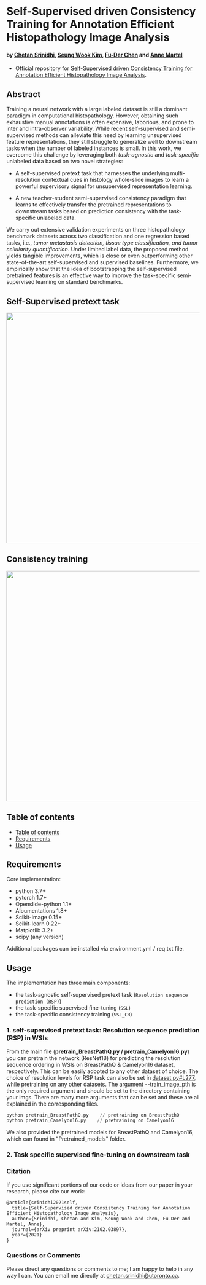 #  Self-Supervised driven Consistency Training for Annotation Efficient Histopathology Image Analysis
#### by [Chetan Srinidhi](https://srinidhipy.github.io), [Seung Wook Kim](https://seung-kim.github.io/seungkim/), [Fu-Der Chen](https://www.photon.utoronto.ca/people) and [Anne Martel](https://medbio.utoronto.ca/faculty/martel)

* Official repository for [Self-Supervised driven Consistency Training for Annotation Efficient Histopathology Image Analysis](https://arxiv.org/pdf/2102.03897.pdf).

## Abstract
Training a neural network with a large labeled dataset is still a dominant paradigm in computational histopathology. However, obtaining such exhaustive manual annotations is often expensive, laborious, and prone to inter and intra-observer variability. While recent self-supervised and semi-supervised methods can alleviate this need by learning unsupervised feature representations, they still struggle to generalize well to downstream tasks when the number of labeled instances is small. In this work, we overcome this challenge by leveraging both *task-agnostic* and *task-specific* unlabeled data based on two novel strategies: 

* A self-supervised pretext task that harnesses the underlying multi-resolution contextual cues in histology whole-slide images to learn a powerful supervisory signal for unsupervised representation learning.

* A new teacher-student semi-supervised consistency paradigm that learns to effectively transfer the pretrained representations to downstream tasks based on prediction consistency with the task-specific unlabeled data.

We carry out extensive validation experiments on three histopathology benchmark datasets across two classification and one regression based tasks, i.e., *tumor metastasis detection, tissue type classification, and tumor cellularity quantification*. Under limited label data, the proposed method yields tangible improvements, which is close or even outperforming other state-of-the-art self-supervised and supervised baselines. Furthermore, we empirically show that the idea of bootstrapping the self-supervised pretrained features is an effective way to improve the task-specific semi-supervised learning on standard benchmarks.

## Self-Supervised pretext task

<img src="Fig2_RSP.png" width="600px"/>

## Consistency training

<img src="Fig1_Main.png" width="600px"/>

## Table of contents
* [Table of contents](#table-of-contents)
* [Requirements](#requirements)
* [Usage](#usage)

## Requirements 
Core implementation:
* python 3.7+
* pytorch 1.7+
* Openslide-python 1.1+
* Albumentations 1.8+
* Scikit-image 0.15+
* Scikit-learn 0.22+
* Matplotlib 3.2+
* scipy (any version)

Additional packages can be installed via environment.yml / req.txt file.

## Usage

The implementation has three main components:
* the task-agnostic self-supervised pretext task (`Resolution sequence prediction (RSP)`) 
* the task-specific supervised fine-tuning (`SSL`)
* the task-specific consistency training (`SSL_CR`)

### 1. self-supervised pretext task: Resolution sequence prediction (RSP) in WSIs

From the main file (**pretrain_BreastPathQ.py / pretrain_Camelyon16.py**) you can pretrain the network (ResNet18) for predicting the resolution sequence ordering in WSIs on BreastPathQ & Camelyon16 dataset, respectively. This can be easily adopted to any other dataset of choice. The choice of resolution levels for RSP task can also be set in [dataset.py#L277](dataset.py#L277), while pretraining on any other datasets. The argument --train_image_pth is the only required argument and should be set to the directory containing your imgs. There are many more arguments that can be set and these are all explained in the corresponding files. 

```python
python pretrain_BreastPathQ.py    // pretraining on BreastPathQ   
python pretrain_Camelyon16.py    // pretraining on Camelyon16
```
We also provided the pretrained models for BreastPathQ and Camelyon16, which can found in "Pretrained_models" folder.

### 2. Task specific supervised fine-tuning on downstream task

### Citation

If you use significant portions of our code or ideas from our paper in your research, please cite our work:
```
@article{srinidhi2021self,
  title={Self-Supervised driven Consistency Training for Annotation Efficient Histopathology Image Analysis},
  author={Srinidhi, Chetan and Kim, Seung Wook and Chen, Fu-Der and Martel, Anne},
  journal={arXiv preprint arXiv:2102.03897},
  year={2021}
}
```

### Questions or Comments

Please direct any questions or comments to me; I am happy to help in any way I can. You can email me directly at chetan.srinidhi@utoronto.ca.


